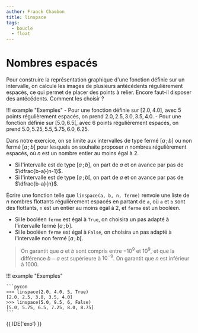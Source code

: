 ```yaml
---
author: Franck Chambon
title: linspace
tags:
  - boucle
  - float
---
```

# Nombres espacés

Pour construire la représentation graphique d'une fonction définie sur un intervalle,
on calcule les images de plusieurs antécédents régulièrement espacés, ce qui permet de placer des points à relier. Encore faut-il disposer des antécédents. Comment les choisir ?

!!! example "Exemples"
    - Pour une fonction définie sur $[2.0, 4.0]$, avec 5 points régulièrement espacés, on prend $2.0, 2.5, 3.0, 3.5, 4.0$.
    - Pour une fonction définie sur $[5.0, 6.5[$, avec 6 points régulièrement espacés, on prend $5.0, 5.25, 5.5, 5.75, 6.0, 6.25$.

Dans notre exercice, on se limite aux intervalles de type fermé $[a\,;\,b]$ ou non fermé $[a\,;\,b[$ pour lesquels on souhaite proposer $n$ nombres régulièrement espacés, où $n$ est un nombre entier au moins égal à 2.

- Si l'intervalle est de type $[a\,;\,b]$, on part de $a$ et on avance par pas de $\dfrac{b-a}{n-1}$.
- Si l'intervalle est de type $[a\,;\,b[$, on part de $a$ et on avance par pas de $\dfrac{b-a}{n}$.

Écrire une fonction telle que `linspace(a, b, n, ferme)` renvoie une liste de $n$ nombres flottants régulièrement espacés en partant de `a`, où `a` et `b` sont des flottants, `n` est un entier au moins égal à 2, et `ferme` est un booléen.

- Si le booléen `ferme` est égal à `True`, on choisira un pas adapté à l'intervalle fermé $[a\,;\,b]$. 
- Si le booléen `ferme` est égal à `False`, on choisira un pas adapté à l'intervalle non fermé $[a\,;\,b[$. 

> On garantit que $a$ et $b$ sont compris entre $-10^9$ et $10^9$, et que la différence $b-a$ est supérieure à $10^{-9}$. On garantit que $n$ est inférieur à $1000$.

!!! example "Exemples"

    ```pycon
    >>> linspace(2.0, 4.0, 5, True)
    [2.0, 2.5, 3.0, 3.5, 4.0]
    >>> linspace(5.0, 9.5, 6, False)
    [5.0, 5.75, 6.5, 7.25, 8.0, 8.75]
    ```

{{ IDE('exo') }}
